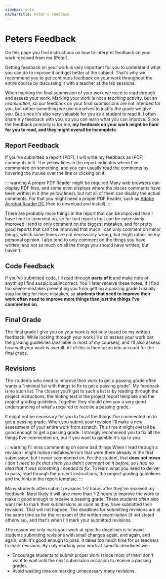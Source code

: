 ```yaml
---
sidebar: auto
navbarTitle: Peter's Feedback
---
```


# Peters Feedback
On this page you find instructions on how to interpret feedback on your work received from me (Peter).

Getting feedback on your work is very important for you to understand what you can do to improve it and get better at the subject. That's why we recommend you to get continuos feedback on your work throughout the entire course by discussing it with a teacher at the lab sessions.

When marking the final submission of your work we need to read through and assess your work. Marking your work is not a *teaching activity*, but an *examination*, so our feedback on your final submissions are not intended for you, but rather something we use ourselves to justify the grade we give you. But since it's also very valuable for you as a student to read it, I often share my feedback with you, so you can learn what you can improve. Since the feedback primarily is for me, **my feedback on your work might be hard for you to read, and they might overall be incomplete**.

## Report Feedback
If you've submitted a report (PDF), I will write my feedback as (PDF) comments in it. The yellow lines in the report indicates where I've commented on something, and you can usually read the comments by hovering the mouse over the line or clicking on it.

::: warning A proper PDF Reader might be required
Many web browsers can display PDF files, and some even displays where the places comments have been written in it (the yellow lines), but not all of them can display the actual comments. For that you might need a proper PDF Reader, such as [Adobe Acrobat Reader DC](https://get.adobe.com/reader/) (free to download and install).
:::

There are probably more things in the report that can be improved than I have time to comment on, so for bad reports that can be extensively improved I tend to only comment on the biggest mistakes, and for pretty good reports that can't be improved that much I can only comment on minor things, which some times are not necessarily wrong, but might rather be my personal opinion. I also tend to only comment on the things you have written, and not so much on all the things you should have written, but haven't.

## Code Feedback
If you've submitted code, I'll read through **parts of it** and make note of anything I find suspicious/incorrect. You'll later receive these notes. If I find too severe mistakes preventing you from getting a passing grade I usually stop looking for more mistakes, so **students that need to improve their work often need to improve more things than just the things I've commented on**.

## Final Grade
The final grade I give you on your work is not only based on my written feedback. While looking through your work I'll also assess your work per the grading guidelines (available in most of my courses), and I'll also assess how well your work is overall. All of this is then taken into account for the final grade.

## Revisions
The students who need to improve their work to get a passing grade often wants a "minimal list with things to fix to get a passing grade". My feedback is no such list. The closest you'll get to such a list is by reading through the project instructions, the hinting text in the project report template and the project grading guideline. Together they should give you a very good understanding of what's required to receive a passing grade.

It might not be necessary for you to fix all the things I've commented on to get a passing grade. When you submit your revision I'll make a new assessment of your entire work from scratch. This time it might overall be good enough to get a passing grade. I strongly recommend you to fix all the things I've commented on, but if you want to gamble it's up to you.

::: warning I'll miss commenting on some bad things
When I read through a revision I might notice mistakes/errors that were there already in the first submission, but I never commented on. For the student, that **does not mean** *I don't need to fix that since you didn't comment on it before, so I had no idea that it was something I needed to fix*. To learn what you need to deliver to pass, read through the project instructions, the project grading guidelines and the hints in the report template.
:::

Many students often submit revisions 1-2 hours after they've received my feedback. Most likely it will take more than 1-2 hours to improve the work to make it good enough to receive a passing grade. These students often also want me to mark their submissions as soon as they have submitted their revisions. That will not happen. The deadlines for submitting revisions are at the same time as for the re-exam of the written examination (if not stated otherwise), and that's when I'll mark your submitted revisions.

The reason we only mark your work at specific deadlines is to avoid students submitting revisions with small changes again, and again, and again, until it's good enough to pass. It takes too much time for us teachers to mark revisions. By only marking your work at specific deadlines we:

* Encourage students to submit proper work (since most of them don't want to wait until the next submission occasion to receive a passing grade).
* Avoid wasting time on marking unnecessary many revisions.